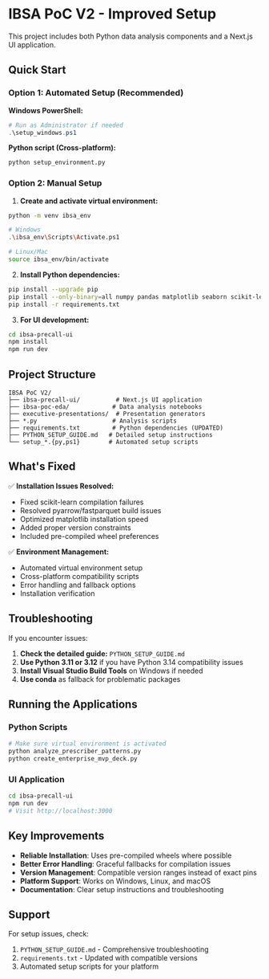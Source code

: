 # IBSA PoC V2 - Improved Setup

This project includes both Python data analysis components and a Next.js UI application.

## Quick Start

### Option 1: Automated Setup (Recommended)

**Windows PowerShell:**
```powershell
# Run as Administrator if needed
.\setup_windows.ps1
```

**Python script (Cross-platform):**
```bash
python setup_environment.py
```

### Option 2: Manual Setup

1. **Create and activate virtual environment:**
```bash
python -m venv ibsa_env

# Windows
.\ibsa_env\Scripts\Activate.ps1

# Linux/Mac  
source ibsa_env/bin/activate
```

2. **Install Python dependencies:**
```bash
pip install --upgrade pip
pip install --only-binary=all numpy pandas matplotlib seaborn scikit-learn
pip install -r requirements.txt
```

3. **For UI development:**
```bash
cd ibsa-precall-ui
npm install
npm run dev
```

## Project Structure

```
IBSA PoC V2/
├── ibsa-precall-ui/          # Next.js UI application
├── ibsa-poc-eda/            # Data analysis notebooks
├── executive-presentations/  # Presentation generators
├── *.py                     # Analysis scripts
├── requirements.txt         # Python dependencies (UPDATED)
├── PYTHON_SETUP_GUIDE.md   # Detailed setup instructions
└── setup_*.{py,ps1}        # Automated setup scripts
```

## What's Fixed

✅ **Installation Issues Resolved:**
- Fixed scikit-learn compilation failures
- Resolved pyarrow/fastparquet build issues  
- Optimized matplotlib installation speed
- Added proper version constraints
- Included pre-compiled wheel preferences

✅ **Environment Management:**
- Automated virtual environment setup
- Cross-platform compatibility scripts
- Error handling and fallback options
- Installation verification

## Troubleshooting

If you encounter issues:

1. **Check the detailed guide:** `PYTHON_SETUP_GUIDE.md`
2. **Use Python 3.11 or 3.12** if you have Python 3.14 compatibility issues
3. **Install Visual Studio Build Tools** on Windows if needed
4. **Use conda** as fallback for problematic packages

## Running the Applications

### Python Scripts
```bash
# Make sure virtual environment is activated
python analyze_prescriber_patterns.py
python create_enterprise_mvp_deck.py
```

### UI Application
```bash
cd ibsa-precall-ui
npm run dev
# Visit http://localhost:3000
```

## Key Improvements

- **Reliable Installation**: Uses pre-compiled wheels where possible
- **Better Error Handling**: Graceful fallbacks for compilation issues
- **Version Management**: Compatible version ranges instead of exact pins
- **Platform Support**: Works on Windows, Linux, and macOS
- **Documentation**: Clear setup instructions and troubleshooting

## Support

For setup issues, check:
1. `PYTHON_SETUP_GUIDE.md` - Comprehensive troubleshooting
2. `requirements.txt` - Updated with compatible versions
3. Automated setup scripts for your platform